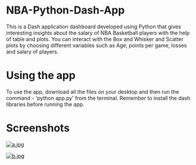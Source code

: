 # NBA-Python-Dash-App
This is a Dash application dashboard developed using Python that gives interesting insights about the salary of NBA Basketball players with the help of table and plots. You can interact with the Box and Whisker and Scatter plots by choosing different variables such as Age, points per game, losses and salary of players.

# Using the app
To use the app, download all the files on your desktop and then run the command - 'python app.py' from the terminal. Remember to install the dash libraries before running the app.

# Screenshots
[![a.jpg](https://i.postimg.cc/qRS8xBKB/a.jpg)](https://postimg.cc/Q9g9X3Sv)

[![b.jpg](https://i.postimg.cc/SR9cT0L6/b.jpg)](https://postimg.cc/V0YSvVVv)
